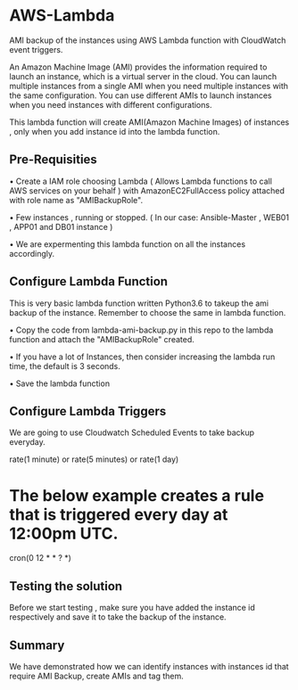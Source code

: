 # AWS-Lambda
AMI backup of the instances using AWS Lambda function with CloudWatch event triggers.

An Amazon Machine Image (AMI) provides the information required to launch an instance, which is a virtual server in the cloud. You can launch multiple instances from a single AMI when you need multiple instances with the same configuration. You can use different AMIs to launch instances when you need instances with different configurations.

This lambda function will create AMI(Amazon Machine Images) of instances , only when you add instance id into the lambda function.

 Pre-Requisities
 ----------------
  •	Create a IAM role choosing Lambda ( Allows Lambda functions to call AWS services on your behalf ) with AmazonEC2FullAccess policy attached with role name as "AMIBackupRole".
  
  •	Few instances , running or stopped. ( In our case: Ansible-Master , WEB01 , APP01 and DB01 instance )
  
  •	We are expermenting this lambda function on all the instances accordingly.

 Configure Lambda Function
 -------------------------
 This is very basic lambda function written Python3.6 to takeup the ami backup of the instance.
 Remember to choose the same in lambda function.
 
  • Copy the code from lambda-ami-backup.py in this repo to the lambda function and attach the "AMIBackupRole" created.
  
  • If you have a lot of Instances, then consider increasing the lambda run time, the default is 3 seconds.
  
  • Save the lambda function
  
  Configure Lambda Triggers
  -------------------------
  We are going to use Cloudwatch Scheduled Events to take backup everyday.
  
  rate(1 minute)
  or
  rate(5 minutes)
  or
  rate(1 day)
  
  # The below example creates a rule that is triggered every day at 12:00pm UTC.
  
  cron(0 12 * * ? *)
  
  Testing the solution
  --------------------
  Before we start testing , make sure you have added the instance id respectively and save it to take the backup of the instance.
  
  Summary
  -------
  We have demonstrated how we can identify instances with instances id that require AMI Backup, create AMIs and tag them.
